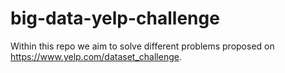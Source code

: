 # big-data-yelp-challenge
Within this repo we aim to solve different problems proposed on https://www.yelp.com/dataset_challenge.
